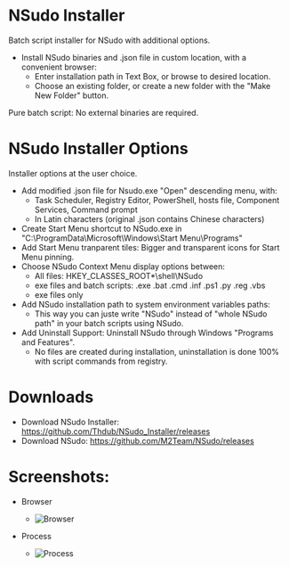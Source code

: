 # NSudo Installer
Batch script installer for NSudo with additional options.
- Install NSudo binaries and .json file in custom location, with a convenient browser:
  - Enter installation path in Text Box, or browse to desired location.
  - Choose an existing folder, or create a new folder with the "Make New Folder" button.

Pure batch script: No external binaries are required.

# NSudo Installer Options
Installer options at the user choice.
- Add modified .json file for Nsudo.exe "Open" descending menu, with:
  - Task Scheduler, Registry Editor, PowerShell, hosts file, Component Services, Command prompt
  - In Latin characters (original .json contains Chinese characters)
- Create Start Menu shortcut to NSudo.exe in "C:\ProgramData\Microsoft\Windows\Start Menu\Programs\"
- Add Start Menu tranparent tiles: Bigger and transparent icons for Start Menu pinning.
- Choose NSudo Context Menu display options between:
  - All files: HKEY_CLASSES_ROOT\*\shell\NSudo
  - exe files and batch scripts: .exe  .bat  .cmd  .inf  .ps1  .py  .reg  .vbs
  - exe files only
- Add NSudo installation path to system environment variables paths:
  - This way you can juste write "NSudo" instead of "whole NSudo path" in your batch scripts using NSudo. 
- Add Uninstall Support: Uninstall NSudo through Windows "Programs and Features".
  - No files are created during installation, uninstallation is done 100% with script commands from registry.

# Downloads
- Download NSudo Installer: https://github.com/Thdub/NSudo_Installer/releases
- Download NSudo: https://github.com/M2Team/NSudo/releases

# Screenshots:
- Browser
  - ![Browser](http://u.cubeupload.com/qrP722m4/wULhKt.png)
  
- Process
  - ![Process](https://u.cubeupload.com/qrP722m4/MZrxXL.png)

